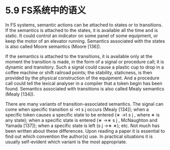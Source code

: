 # 5.9 FS系统中的语义

In FS systems, semantic actions can be attached to states or to transitions. If the semantics is attached to the states, it is available all the time and is static. It could control an indicator on some panel of some equipment, or keep the motor of an elevator running. Semantics associated with the states is also called Moore semantics (Moore [136]).

If the semantics is attached to the transitions, it is available only at the moment the transition is made, in the form of a signal or procedure call; it is dynamic and transitory. Such a signal could cause a plastic cup to drop in a coffee machine or shift railroad points; the stability, staticness, is then provided by the physical construction of the equipment. And a procedure call could tell the lexical analyser in a compiler that a token begin has been found. Semantics associated with transitions is also called Mealy semantics (Mealy [134]).

There are many variants of transition-associated semantics. The signal can come when specific transition si →t s j occurs (Mealy [134]); when a specific token causes a specific state to be entered (∗ →t s j , where ∗ is any state); when a specific state is entered (∗ →∗ s j , McNaughton and Yamada [137]); when a specific state is left (s j →∗ ∗); etc. Not much has been written about these differences. Upon reading a paper it is essential to find out which convention the author(s) use. In practical situations it is usually self-evident which variant is the most appropriate.